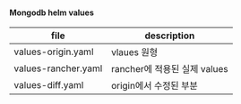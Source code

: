 #### Mongodb helm values

|file	|description	|
|---|---|
|values-origin.yaml|vlaues 원형|
|values-rancher.yaml|rancher에 적용된 실제 values|
|values-diff.yaml|origin에서 수정된 부분|